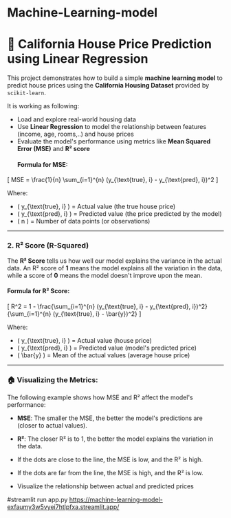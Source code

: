 # Machine-Learning-model
# 🏡 California House Price Prediction using Linear Regression

This project demonstrates how to build a simple **machine learning model** to predict house prices using the **California Housing Dataset** provided by `scikit-learn`.

It is working as following:
- Load and explore real-world housing data
- Use **Linear Regression** to model the relationship between features (income, age, rooms,..) and house prices
- Evaluate the model's performance using metrics like **Mean Squared Error (MSE)** and **R² score**
  #### Formula for MSE:

\[
MSE = \frac{1}{n} \sum_{i=1}^{n} (y_{\text{true}, i} - y_{\text{pred}, i})^2
\]

Where:
- \( y_{\text{true}, i} \) = Actual value (the true house price)
- \( y_{\text{pred}, i} \) = Predicted value (the price predicted by the model)
- \( n \) = Number of data points (or observations)

---

### 2. **R² Score (R-Squared)**

The **R² Score** tells us how well our model explains the variance in the actual data. An R² score of **1** means the model explains all the variation in the data, while a score of **0** means the model doesn't improve upon the mean.

#### Formula for R² Score:

\[
R^2 = 1 - \frac{\sum_{i=1}^{n} (y_{\text{true}, i} - y_{\text{pred}, i})^2}{\sum_{i=1}^{n} (y_{\text{true}, i} - \bar{y})^2}
\]

Where:
- \( y_{\text{true}, i} \) = Actual value (house price)
- \( y_{\text{pred}, i} \) = Predicted value (model's predicted price)
- \( \bar{y} \) = Mean of the actual values (average house price)

---

### 🏠 Visualizing the Metrics:

The following example shows how MSE and R² affect the model's performance:
- **MSE**: The smaller the MSE, the better the model's predictions are (closer to actual values).
- **R²**: The closer R² is to 1, the better the model explains the variation in the data.

- If the dots are close to the line, the MSE is low, and the R² is high.
- If the dots are far from the line, the MSE is high, and the R² is low.
- Visualize the relationship between actual and predicted prices

#streamlit run app.py
https://machine-learning-model-exfaumy3w5vyei7htlpfxa.streamlit.app/

